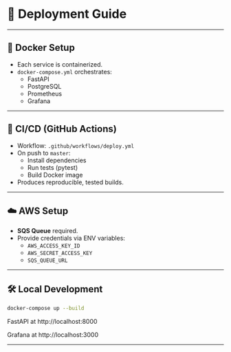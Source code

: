 # 🚀 Deployment Guide

---

## 🐳 Docker Setup
- Each service is containerized.
- `docker-compose.yml` orchestrates:
  - FastAPI
  - PostgreSQL
  - Prometheus
  - Grafana

---

## 📂 CI/CD (GitHub Actions)
- Workflow: `.github/workflows/deploy.yml`
- On push to `master`:
  - Install dependencies
  - Run tests (pytest)
  - Build Docker image
- Produces reproducible, tested builds.

---

## ☁️ AWS Setup
- **SQS Queue** required.
- Provide credentials via ENV variables:
  - `AWS_ACCESS_KEY_ID`
  - `AWS_SECRET_ACCESS_KEY`
  - `SQS_QUEUE_URL`

---

## 🛠️ Local Development
```bash
docker-compose up --build
```


FastAPI at http://localhost:8000

Grafana at http://localhost:3000


---


